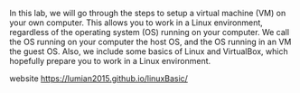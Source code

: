In this lab, we will go through the steps to setup a virtual machine (VM) on your own computer. This allows you to work in a Linux environment, regardless of the operating system (OS) running on your computer. We call the OS running on your computer the host OS, and the OS running in an VM the guest OS. Also, we include some basics of Linux and VirtualBox, which hopefully prepare you to work in a Linux environment.

website  https://lumian2015.github.io/linuxBasic/
